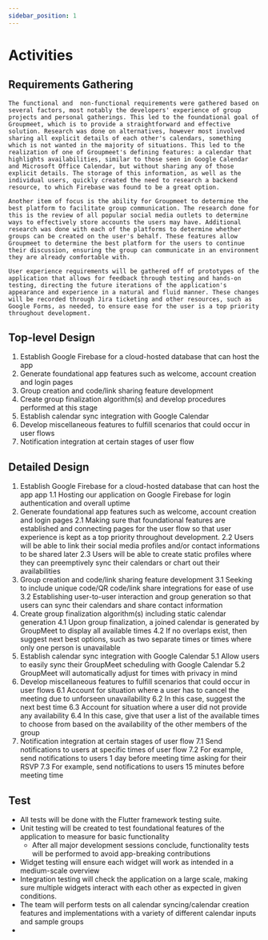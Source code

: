 ```yaml
---
sidebar_position: 1
---
```


# Activities

## Requirements Gathering

    The functional and  non-functional requirements were gathered based on several factors, most notably the developers' experience of group projects and personal gatherings. This led to the foundational goal of Groupmeet, which is to provide a straightforward and effective solution. Research was done on alternatives, however most involved sharing all explicit details of each other's calendars, something which is not wanted in the majority of situations. This led to the realization of one of Groupmeet's defining features: a calendar that highlights availabilities, similar to those seen in Google Calendar and Microsoft Office Calendar, but without sharing any of those explicit details. The storage of this information, as well as the individual users, quickly created the need to research a backend resource, to which Firebase was found to be a great option.
    
    Another item of focus is the ability for Groupmeet to determine the best platform to facilitate group communication. The research done for this is the review of all popular social media outlets to determine ways to effectively store accounts the users may have. Additional research was done with each of the platforms to determine whether groups can be created on the user's behalf. These features allow Groupmeet to determine the best platform for the users to continue their discussion, ensuring the group can communicate in an environment they are already comfortable with.
    
    User experience requirements will be gathered off of prototypes of the application that allows for feedback through testing and hands-on testing, directing the future iterations of the application's appearance and experience in a natural and fluid manner. These changes will be recorded through Jira ticketing and other resources, such as Google Forms, as needed, to ensure ease for the user is a top priority throughout development.

## Top-level Design

1. Establish Google Firebase for a cloud-hosted database that can host the app
2. Generate foundational app features such as welcome, account creation and login pages
3. Group creation and code/link sharing feature development
4. Create group finalization algorithm(s) and develop procedures performed at this stage
5. Establish calendar sync integration with Google Calendar
6. Develop miscellaneous features to fulfill scenarios that could occur in user flows
7. Notification integration at certain stages of user flow

## Detailed Design

1. Establish Google Firebase for a cloud-hosted database that can host the app app
    1.1 Hosting our application on Google Firebase for login authentication and overall uptime
2. Generate foundational app features such as welcome, account creation and login pages
    2.1 Making sure that foundational features are established and connecting pages for the user flow so that user experience is kept as a top priority throughout development.
    2.2 Users will be able to link their social media profiles and/or contact informations to be shared later
    2.3 Users will be able to create static profiles where they can preemptively sync their calendars or chart out their availabilities
3. Group creation and code/link sharing feature development
    3.1 Seeking to include unique code/QR code/link share integrations for ease of use
    3.2 Establishing user-to-user interaction and group generation so that users can sync their calendars and share contact information
4. Create group finalization algorithm(s) including static calendar generation
    4.1 Upon group finalization, a joined calendar is generated by GroupMeet to display all available times
    4.2 If no overlaps exist, then suggest next best options, such as two separate times or times where only one person is unavailable
5. Establish calendar sync integration with Google Calendar
    5.1 Allow users to easily sync their GroupMeet scheduling with Google Calendar
    5.2 GroupMeet will automatically adjust for times with privacy in mind
6. Develop miscellaneous features to fulfill scenarios that could occur in user flows
    6.1 Account for situation where a user has to cancel the meeting due to unforseen unavailability
    6.2 In this case, suggest the next best time
    6.3 Account for situation where a user did not provide any availability
    6.4 In this case, give that user a list of the available times to choose from based on the availability of the other members of the group
7. Notification integration at certain stages of user flow
    7.1 Send notifications to users at specific times of user flow
    7.2 For example, send notifications to users 1 day before meeting time asking for their RSVP
    7.3 For example, send notifications to users 15 minutes before meeting time

## Test

- All tests will be done with the Flutter framework testing suite.
- Unit testing will be created to test foundational features of the application to measure for basic functionality
    - After all major development sessions conclude, functionality tests will be performed to avoid app-breaking contributions
- Widget testing will ensure each widget will work as intended in a medium-scale overview
- Integration testing will check the application on a large scale, making sure multiple widgets interact with each other as expected in given conditions.
- The team will perform tests on all calendar syncing/calendar creation features and implementations with a variety of different calendar inputs and sample groups
- 

